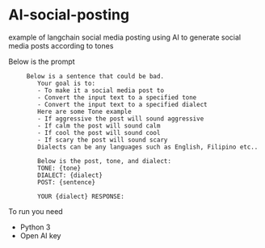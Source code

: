 # AI-social-posting

example of langchain social media posting using AI to generate social media posts according to tones

Below is the prompt

```
     Below is a sentence that could be bad.
        Your goal is to:
        - To make it a social media post to
        - Convert the input text to a specified tone
        - Convert the input text to a specified dialect
        Here are some Tone example
        - If aggressive the post will sound aggressive
        - If calm the post will sound calm
        - If cool the post will sound cool
        - If scary the post will sound scary    
        Dialects can be any languages such as English, Filipino etc..

        Below is the post, tone, and dialect:
        TONE: {tone}
        DIALECT: {dialect}
        POST: {sentence}
        
        YOUR {dialect} RESPONSE:

```

To run you need
- Python 3
- Open AI key
